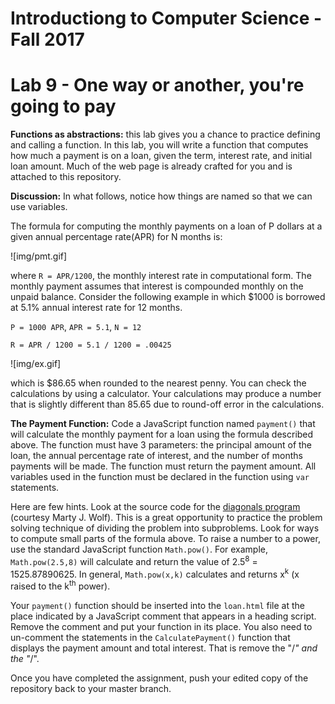 # Introductiong to Computer Science - Fall 2017

# Lab 9 - One way or another, you're going to pay

**Functions as abstractions:** this lab gives you a chance to practice defining and calling a function. In this lab, you will write a function that computes how much a payment is on a loan, given the term, interest rate, and initial loan amount. Much of the web page is already crafted for you and is attached to this repository.

**Discussion:** In what follows, notice how things are named so that we can use variables.

The formula for computing the monthly payments on a loan of P dollars at a given annual percentage rate(APR) for N months is:

![img/pmt.gif]

where `R = APR/1200`, the monthly interest rate in computational form. The monthly payment assumes that interest is compounded monthly on the unpaid balance. Consider the following example in which $1000 is borrowed at 5.1% annual interest rate for 12 months.

`P = 1000 APR`, `APR = 5.1`, `N = 12`

`R = APR / 1200 = 5.1 / 1200 = .00425`

![img/ex.gif]

which is $86.65 when rounded to the nearest penny. You can check the calculations by using a calculator. Your calculations may produce a number that is slightly different than 85.65 due to round-off error in the calculations.

**The Payment Function:** Code a JavaScript function named `payment()` that will calculate the monthly payment for a loan using the formula described above. The function must have 3 parameters: the principal amount of the loan, the annual percentage rate of interest, and the number of months payments will be made. The function must return the payment amount. All variables used in the function must be declared in the function using `var` statements.

Here are few hints. Look at the source code for the [diagonals program](http://itech190.erickuha.com/abstraction/diagonals.html) (courtesy Marty J. Wolf). This is a great opportunity to practice the problem solving technique of dividing the problem into subproblems. Look for ways to compute small parts of the formula above. To raise a number to a power, use the standard JavaScript function `Math.pow()`. For example, `Math.pow(2.5,8)` will calculate and return the value of 2.5<sup>8</sup> = 1525.87890625. In general, `Math.pow(x,k)` calculates and returns x<sup>k</sup> (x raised to the k<sup>th</sup> power).

Your `payment()` function should be inserted into the `loan.html` file at the place indicated by a JavaScript comment that appears in a heading script. Remove the comment and put your function in its place. You also need to un-comment the statements in the `CalculatePayment()` function that displays the payment amount and total interest. That is remove the "/*" and the "*/".

Once you have completed the assignment, push your edited copy of the repository back to your master branch.
